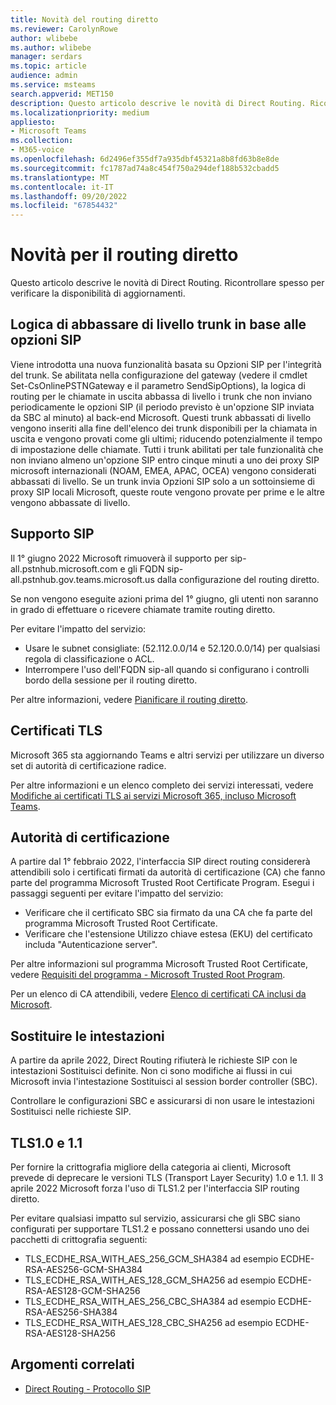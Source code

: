 ```yaml
---
title: Novità del routing diretto
ms.reviewer: CarolynRowe
author: wlibebe
ms.author: wlibebe
manager: serdars
ms.topic: article
audience: admin
ms.service: msteams
search.appverid: MET150
description: Questo articolo descrive le novità di Direct Routing. Ricontrollare spesso per verificare la disponibilità di aggiornamenti.
ms.localizationpriority: medium
appliesto:
- Microsoft Teams
ms.collection:
- M365-voice
ms.openlocfilehash: 6d2496ef355df7a935dbf45321a8b8fd63b8e8de
ms.sourcegitcommit: fc1787ad74a8c454f750a294def188b532cbadd5
ms.translationtype: MT
ms.contentlocale: it-IT
ms.lasthandoff: 09/20/2022
ms.locfileid: "67854432"
---
```

# <a name="whats-new-for-direct-routing"></a>Novità per il routing diretto

Questo articolo descrive le novità di Direct Routing. Ricontrollare spesso per verificare la disponibilità di aggiornamenti.

## <a name="trunk-demoting-logic-based-on-sip-options"></a>Logica di abbassare di livello trunk in base alle opzioni SIP

Viene introdotta una nuova funzionalità basata su Opzioni SIP per l'integrità del trunk. Se abilitata nella configurazione del gateway (vedere il cmdlet Set-CsOnlinePSTNGateway e il parametro SendSipOptions), la logica di routing per le chiamate in uscita abbassa di livello i trunk che non inviano periodicamente le opzioni SIP (il periodo previsto è un'opzione SIP inviata da SBC al minuto) al back-end Microsoft. Questi trunk abbassati di livello vengono inseriti alla fine dell'elenco dei trunk disponibili per la chiamata in uscita e vengono provati come gli ultimi; riducendo potenzialmente il tempo di impostazione delle chiamate.
Tutti i trunk abilitati per tale funzionalità che non inviano almeno un'opzione SIP entro cinque minuti a uno dei proxy SIP microsoft internazionali (NOAM, EMEA, APAC, OCEA) vengono considerati abbassati di livello. Se un trunk invia Opzioni SIP solo a un sottoinsieme di proxy SIP locali Microsoft, queste route vengono provate per prime e le altre vengono abbassate di livello.


## <a name="sip-support"></a>Supporto SIP

Il 1° giugno 2022 Microsoft rimuoverà il supporto per sip-all.pstnhub.microsoft.com e gli FQDN sip-all.pstnhub.gov.teams.microsoft.us dalla configurazione del routing diretto.

Se non vengono eseguite azioni prima del 1° giugno, gli utenti non saranno in grado di effettuare o ricevere chiamate tramite routing diretto.

Per evitare l'impatto del servizio:

- Usare le subnet consigliate: (52.112.0.0/14 e 52.120.0.0/14) per qualsiasi regola di classificazione o ACL.
- Interrompere l'uso dell'FQDN sip-all quando si configurano i controlli bordo della sessione per il routing diretto.

Per altre informazioni, vedere [Pianificare il routing diretto](direct-routing-plan.md).

## <a name="tls-certificates"></a>Certificati TLS

Microsoft 365 sta aggiornando Teams e altri servizi per utilizzare un diverso set di autorità di certificazione radice.

Per altre informazioni e un elenco completo dei servizi interessati, vedere [Modifiche ai certificati TLS ai servizi Microsoft 365, incluso Microsoft Teams](https://techcommunity.microsoft.com/t5/microsoft-teams-blog/tls-certificate-changes-to-microsoft-365-services-including/ba-p/3249676).

## <a name="certificate-authorities"></a>Autorità di certificazione

A partire dal 1° febbraio 2022, l'interfaccia SIP direct routing considererà attendibili solo i certificati firmati da autorità di certificazione (CA) che fanno parte del programma Microsoft Trusted Root Certificate Program. Esegui i passaggi seguenti per evitare l'impatto del servizio:

- Verificare che il certificato SBC sia firmato da una CA che fa parte del programma Microsoft Trusted Root Certificate.
- Verificare che l'estensione Utilizzo chiave estesa (EKU) del certificato includa "Autenticazione server".

Per altre informazioni sul programma Microsoft Trusted Root Certificate, vedere [Requisiti del programma - Microsoft Trusted Root Program](/security/trusted-root/program-requirements).

Per un elenco di CA attendibili, vedere [Elenco di certificati CA inclusi da Microsoft](https://ccadb-public.secure.force.com/microsoft/IncludedCACertificateReportForMSFT).

## <a name="replace-headers"></a>Sostituire le intestazioni

A partire da aprile 2022, Direct Routing rifiuterà le richieste SIP con le intestazioni Sostituisci definite. Non ci sono modifiche ai flussi in cui Microsoft invia l'intestazione Sostituisci al session border controller (SBC).

Controllare le configurazioni SBC e assicurarsi di non usare le intestazioni Sostituisci nelle richieste SIP.

## <a name="tls10-and-11"></a>TLS1.0 e 1.1

Per fornire la crittografia migliore della categoria ai clienti, Microsoft prevede di deprecare le versioni TLS (Transport Layer Security) 1.0 e 1.1. Il 3 aprile 2022 Microsoft forza l'uso di TLS1.2 per l'interfaccia SIP routing diretto.

Per evitare qualsiasi impatto sul servizio, assicurarsi che gli SBC siano configurati per supportare TLS1.2 e possano connettersi usando uno dei pacchetti di crittografia seguenti:

- TLS_ECDHE_RSA_WITH_AES_256_GCM_SHA384 ad esempio ECDHE-RSA-AES256-GCM-SHA384
- TLS_ECDHE_RSA_WITH_AES_128_GCM_SHA256 ad esempio ECDHE-RSA-AES128-GCM-SHA256
- TLS_ECDHE_RSA_WITH_AES_256_CBC_SHA384 ad esempio ECDHE-RSA-AES256-SHA384
- TLS_ECDHE_RSA_WITH_AES_128_CBC_SHA256 ad esempio ECDHE-RSA-AES128-SHA256

## <a name="related-topics"></a>Argomenti correlati

- [Direct Routing - Protocollo SIP](direct-routing-protocols-sip.md)
